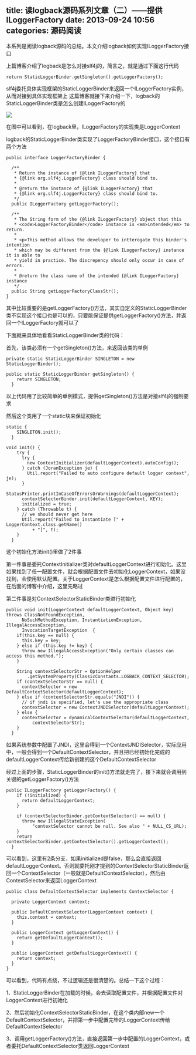 title: 读logback源码系列文章（二）——提供ILoggerFactory
date: 2013-09-24 10:56
categories: 源码阅读
---
本系列是阅读logback源码的总结。本文介绍logback如何实现ILoggerFactory接口
<!--more-->

上篇博客介绍了logback是怎么对接slf4j的，简言之，就是通过下面这行代码
```
return StaticLoggerBinder.getSingleton().getLoggerFactory();
```

slf4j委托具体实现框架的StaticLoggerBinder来返回一个ILoggerFactory实例，从而对接到具体实现框架上 这篇博客就接下来介绍一下，logback的StaticLoggerBinder类是怎么创建ILoggerFactory的 

![](http://dl.iteye.com/upload/attachment/551168/76fcf02c-6b1c-375a-bce1-35f52c076337.jpg)

在图中可以看到，在logback里，ILoggerFactory的实现类是LoggerContext 

logback的StaticLoggerBinder类实现了LoggerFactoryBinder接口，这个接口有两个方法

```
public interface LoggerFactoryBinder {

  /**
   * Return the instance of {@link ILoggerFactory} that 
   * {@link org.slf4j.LoggerFactory} class should bind to.
   * 
   * @return the instance of {@link ILoggerFactory} that 
   * {@link org.slf4j.LoggerFactory} class should bind to.
   */
  public ILoggerFactory getLoggerFactory();

  /**
   * The String form of the {@link ILoggerFactory} object that this 
   * <code>LoggerFactoryBinder</code> instance is <em>intended</em> to return. 
   * 
   * <p>This method allows the developer to intterogate this binder's intention 
   * which may be different from the {@link ILoggerFactory} instance it is able to 
   * yield in practice. The discrepency should only occur in case of errors.
   * 
   * @return the class name of the intended {@link ILoggerFactory} instance
   */
  public String getLoggerFactoryClassStr();
}
```

其中比较重要的是getLoggerFactory()方法，其实自定义的StaticLoggerBinder类不实现这个接口也是可以的，只要能保证提供getLoggerFactory()方法，并返回一个ILoggerFactory就可以了 

下面就来具体地看看StaticLoggerBinder类的代码： 

首先，该类必须有一个getSingleton()方法，来返回该类的单例
```
private static StaticLoggerBinder SINGLETON = new StaticLoggerBinder();
```

```
public static StaticLoggerBinder getSingleton() {
    return SINGLETON;
  }
```

以上代码用了比较简单的单例模式，提供getSingleton()方法是对接slf4j的强制要求 

然后这个类用了一个static块来保证初始化
```
static {
    SINGLETON.init();
  }
```

```
void init() {
    try {
      try {
        new ContextInitializer(defaultLoggerContext).autoConfig();
      } catch (JoranException je) {
        Util.report("Failed to auto configure default logger context", je);
      }
      StatusPrinter.printInCaseOfErrorsOrWarnings(defaultLoggerContext);
      contextSelectorBinder.init(defaultLoggerContext, KEY);
      initialized = true;
    } catch (Throwable t) {
      // we should never get here
      Util.report("Failed to instantiate [" + LoggerContext.class.getName()
          + "]", t);
    }
  }
```

这个初始化方法init()里做了2件事 

第一件事是委托ContextInitializer类对defaultLoggerContext进行初始化。这里如果找到了任一配置文件，就会根据配置文件去初始化LoggerContext，如果没找到，会使用默认配置。关于LoggerContext是怎么根据配置文件进行配置的，在后面的博客中介绍，这里先略过 

第二件事是对ContextSelectorStaticBinder类进行初始化

```
public void init(LoggerContext defaultLoggerContext, Object key) throws ClassNotFoundException,
      NoSuchMethodException, InstantiationException, IllegalAccessException,
      InvocationTargetException  {
    if(this.key == null) {
      this.key = key;
    } else if (this.key != key) {
      throw new IllegalAccessException("Only certain classes can access this method.");
    }

    String contextSelectorStr = OptionHelper
        .getSystemProperty(ClassicConstants.LOGBACK_CONTEXT_SELECTOR);
    if (contextSelectorStr == null) {
      contextSelector = new DefaultContextSelector(defaultLoggerContext);
    } else if (contextSelectorStr.equals("JNDI")) {
      // if jndi is specified, let's use the appropriate class
      contextSelector = new ContextJNDISelector(defaultLoggerContext);
    } else {
      contextSelector = dynamicalContextSelector(defaultLoggerContext,
          contextSelectorStr);
    }
  }
```

如果系统参数中配置了JNDI，这里会得到一个ContextJNDISelector，实际应用中，一般会得到一个DefaultContextSelector，并且把已经初始化完成的defaultLoggerContext传给新创建的这个DefaultContextSelector 

经过上面的步骤，StaticLoggerBinder的init()方法就走完了，接下来就会调用到关键的getLoggerFactory()方法

```
public ILoggerFactory getLoggerFactory() {
    if (!initialized) {
      return defaultLoggerContext;
    }

    if (contextSelectorBinder.getContextSelector() == null) {
      throw new IllegalStateException(
          "contextSelector cannot be null. See also " + NULL_CS_URL);
    }
    return contextSelectorBinder.getContextSelector().getLoggerContext();
  }
```

可以看到，这里有2条分支，如果initialized是false，那么会直接返回defaultLoggerContext。否则就委托刚才提到的ContextSelectorStaticBinder返回一个ContextSelector（一般就是DefaultContextSelector），然后由ContextSelector来返回LoggerContext

```
public class DefaultContextSelector implements ContextSelector {

  private LoggerContext context;

  public DefaultContextSelector(LoggerContext context) {
    this.context = context;
  }

  public LoggerContext getLoggerContext() {
    return getDefaultLoggerContext();
  }

  public LoggerContext getDefaultLoggerContext() {
    return context;
  }
}
```

可以看到，代码有点绕，不过逻辑还是很清楚的。总结一下这个过程： 

1、StaticLoggerBinder在加载的时候，会去读取配置文件，并根据配置文件对LoggerContext进行初始化 

2、然后初始化ContextSelectorStaticBinder，在这个类内部new一个DefaultContextSelector，并把第一步中配置完毕的LoggerContext传给DefaultContextSelector 

3、调用getLoggerFactory()方法，直接返回第一步中配置的LoggerContext，或者委托DefaultContextSelector类返回LoggerContext